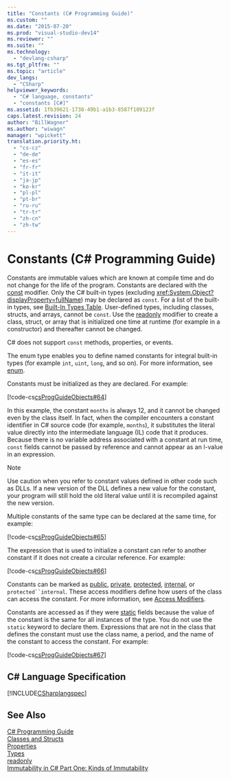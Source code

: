 ```yaml
---
title: "Constants (C# Programming Guide)"
ms.custom: ""
ms.date: "2015-07-20"
ms.prod: "visual-studio-dev14"
ms.reviewer: ""
ms.suite: ""
ms.technology: 
  - "devlang-csharp"
ms.tgt_pltfrm: ""
ms.topic: "article"
dev_langs: 
  - "CSharp"
helpviewer_keywords: 
  - "C# language, constants"
  - "constants [C#]"
ms.assetid: 1fb39621-1738-49b1-a1b3-8587f109123f
caps.latest.revision: 24
author: "BillWagner"
ms.author: "wiwagn"
manager: "wpickett"
translation.priority.ht: 
  - "cs-cz"
  - "de-de"
  - "es-es"
  - "fr-fr"
  - "it-it"
  - "ja-jp"
  - "ko-kr"
  - "pl-pl"
  - "pt-br"
  - "ru-ru"
  - "tr-tr"
  - "zh-cn"
  - "zh-tw"
---
```

# Constants (C# Programming Guide)
Constants are immutable values which are known at compile time and do not change for the life of the program. Constants are declared with the [const](../../../csharp\language-reference\keywords/const.md) modifier. Only the C# built-in types (excluding <xref:System.Object?displayProperty=fullName>) may be declared as `const`. For a list of the built-in types, see [Built-In Types Table](../../../csharp\language-reference\keywords/built-in-types-table.md). User-defined types, including classes, structs, and arrays, cannot be `const`. Use the [readonly](../../../csharp\language-reference\keywords/readonly.md) modifier to create a class, struct, or array that is initialized one time at runtime (for example in a constructor) and thereafter cannot be changed.  
  
 C# does not support `const` methods, properties, or events.  
  
 The enum type enables you to define named constants for integral built-in types (for example `int`, `uint`, `long`, and so on). For more information, see [enum](../../../csharp\language-reference\keywords/enum.md).  
  
 Constants must be initialized as they are declared. For example:  
  
 [!code-cs[csProgGuideObjects#64](../../../csharp\programming-guide\classes-and-structs/codesnippet/CSharp/constants_1.cs)]  
  
 In this example, the constant `months` is always 12, and it cannot be changed even by the class itself. In fact, when the compiler encounters a constant identifier in C# source code (for example, `months`), it substitutes the literal value directly into the intermediate language (IL) code that it produces. Because there is no variable address associated with a constant at run time, `const` fields cannot be passed by reference and cannot appear as an l-value in an expression.  
  
> [!NOTE]
>  Use caution when you refer to constant values defined in other code such as DLLs. If a new version of the DLL defines a new value for the constant, your program will still hold the old literal value until it is recompiled against the new version.  
  
 Multiple constants of the same type can be declared at the same time, for example:  
  
 [!code-cs[csProgGuideObjects#65](../../../csharp\programming-guide\classes-and-structs/codesnippet/CSharp/constants_2.cs)]  
  
 The expression that is used to initialize a constant can refer to another constant if it does not create a circular reference. For example:  
  
 [!code-cs[csProgGuideObjects#66](../../../csharp\programming-guide\classes-and-structs/codesnippet/CSharp/constants_3.cs)]  
  
 Constants can be marked as [public](../../../csharp\language-reference\keywords/public.md), [private](../../../csharp\language-reference\keywords/private.md), [protected](../../../csharp\language-reference\keywords/protected.md), [internal](../../../csharp\language-reference\keywords/internal.md), or `protected``internal`. These access modifiers define how users of the class can access the constant. For more information, see [Access Modifiers](../../../csharp\programming-guide\classes-and-structs/access-modifiers.md).  
  
 Constants are accessed as if they were [static](../../../csharp\language-reference\keywords/static.md) fields because the value of the constant is the same for all instances of the type. You do not use the `static` keyword to declare them. Expressions that are not in the class that defines the constant must use the class name, a period, and the name of the constant to access the constant. For example:  
  
 [!code-cs[csProgGuideObjects#67](../../../csharp\programming-guide\classes-and-structs/codesnippet/CSharp/constants_4.cs)]  
  
## C# Language Specification  
 [!INCLUDE[CSharplangspec](../../../csharp\language-reference\keywords/includes/csharplangspec_md.md)]  
  
## See Also  
 [C# Programming Guide](../../../csharp\programming-guide/index.md)   
 [Classes and Structs](../../../csharp\programming-guide\classes-and-structs/index.md)   
 [Properties](../../../csharp\programming-guide\classes-and-structs/properties.md)   
 [Types](../../../csharp\programming-guide\types/index.md)   
 [readonly](../../../csharp\language-reference\keywords/readonly.md)   
 [Immutability in C# Part One: Kinds of Immutability](http://go.microsoft.com/fwlink/?LinkId=112379)